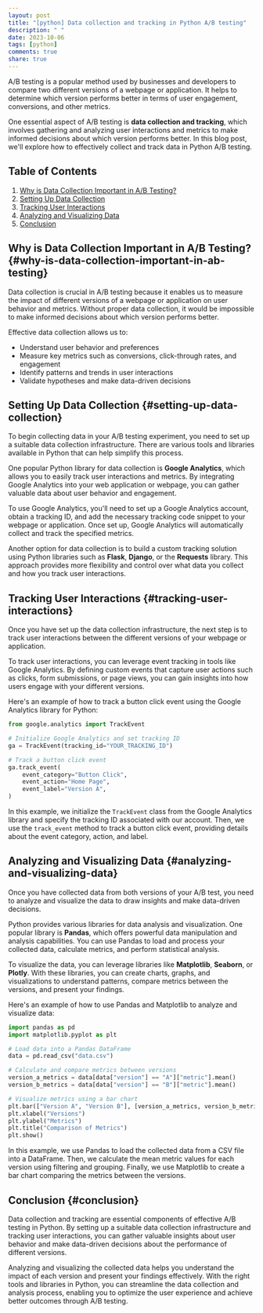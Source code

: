 ```yaml
---
layout: post
title: "[python] Data collection and tracking in Python A/B testing"
description: " "
date: 2023-10-06
tags: [python]
comments: true
share: true
---
```


A/B testing is a popular method used by businesses and developers to compare two different versions of a webpage or application. It helps to determine which version performs better in terms of user engagement, conversions, and other metrics.

One essential aspect of A/B testing is **data collection and tracking**, which involves gathering and analyzing user interactions and metrics to make informed decisions about which version performs better. In this blog post, we'll explore how to effectively collect and track data in Python A/B testing.

## Table of Contents
1. [Why is Data Collection Important in A/B Testing?](#why-is-data-collection-important-in-ab-testing)
2. [Setting Up Data Collection](#setting-up-data-collection)
3. [Tracking User Interactions](#tracking-user-interactions)
4. [Analyzing and Visualizing Data](#analyzing-and-visualizing-data)
5. [Conclusion](#conclusion)

## Why is Data Collection Important in A/B Testing? {#why-is-data-collection-important-in-ab-testing}
Data collection is crucial in A/B testing because it enables us to measure the impact of different versions of a webpage or application on user behavior and metrics. Without proper data collection, it would be impossible to make informed decisions about which version performs better.

Effective data collection allows us to:
- Understand user behavior and preferences
- Measure key metrics such as conversions, click-through rates, and engagement
- Identify patterns and trends in user interactions
- Validate hypotheses and make data-driven decisions

## Setting Up Data Collection {#setting-up-data-collection}
To begin collecting data in your A/B testing experiment, you need to set up a suitable data collection infrastructure. There are various tools and libraries available in Python that can help simplify this process.

One popular Python library for data collection is **Google Analytics**, which allows you to easily track user interactions and metrics. By integrating Google Analytics into your web application or webpage, you can gather valuable data about user behavior and engagement.

To use Google Analytics, you'll need to set up a Google Analytics account, obtain a tracking ID, and add the necessary tracking code snippet to your webpage or application. Once set up, Google Analytics will automatically collect and track the specified metrics.

Another option for data collection is to build a custom tracking solution using Python libraries such as **Flask**, **Django**, or the **Requests** library. This approach provides more flexibility and control over what data you collect and how you track user interactions.

## Tracking User Interactions {#tracking-user-interactions}
Once you have set up the data collection infrastructure, the next step is to track user interactions between the different versions of your webpage or application.

To track user interactions, you can leverage event tracking in tools like Google Analytics. By defining custom events that capture user actions such as clicks, form submissions, or page views, you can gain insights into how users engage with your different versions.

Here's an example of how to track a button click event using the Google Analytics library for Python:

```python
from google.analytics import TrackEvent

# Initialize Google Analytics and set tracking ID
ga = TrackEvent(tracking_id="YOUR_TRACKING_ID")

# Track a button click event
ga.track_event(
    event_category="Button Click",
    event_action="Home Page",
    event_label="Version A",
)
```

In this example, we initialize the `TrackEvent` class from the Google Analytics library and specify the tracking ID associated with our account. Then, we use the `track_event` method to track a button click event, providing details about the event category, action, and label.

## Analyzing and Visualizing Data {#analyzing-and-visualizing-data}
Once you have collected data from both versions of your A/B test, you need to analyze and visualize the data to draw insights and make data-driven decisions.

Python provides various libraries for data analysis and visualization. One popular library is **Pandas**, which offers powerful data manipulation and analysis capabilities. You can use Pandas to load and process your collected data, calculate metrics, and perform statistical analysis.

To visualize the data, you can leverage libraries like **Matplotlib**, **Seaborn**, or **Plotly**. With these libraries, you can create charts, graphs, and visualizations to understand patterns, compare metrics between the versions, and present your findings.

Here's an example of how to use Pandas and Matplotlib to analyze and visualize data:

```python
import pandas as pd
import matplotlib.pyplot as plt

# Load data into a Pandas DataFrame
data = pd.read_csv("data.csv")

# Calculate and compare metrics between versions
version_a_metrics = data[data["version"] == "A"]["metric"].mean()
version_b_metrics = data[data["version"] == "B"]["metric"].mean()

# Visualize metrics using a bar chart
plt.bar(["Version A", "Version B"], [version_a_metrics, version_b_metrics])
plt.xlabel("Versions")
plt.ylabel("Metrics")
plt.title("Comparison of Metrics")
plt.show()
```

In this example, we use Pandas to load the collected data from a CSV file into a DataFrame. Then, we calculate the mean metric values for each version using filtering and grouping. Finally, we use Matplotlib to create a bar chart comparing the metrics between the versions.

## Conclusion {#conclusion}
Data collection and tracking are essential components of effective A/B testing in Python. By setting up a suitable data collection infrastructure and tracking user interactions, you can gather valuable insights about user behavior and make data-driven decisions about the performance of different versions.

Analyzing and visualizing the collected data helps you understand the impact of each version and present your findings effectively. With the right tools and libraries in Python, you can streamline the data collection and analysis process, enabling you to optimize the user experience and achieve better outcomes through A/B testing.